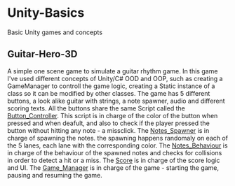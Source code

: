 # Unity-Basics
Basic Unity games and concepts

## Guitar-Hero-3D
A simple one scene game to simulate a guitar rhythm game.
In this game I've used different concepts of Unity/C# OOD and OOP, such as creating a GameManager to controll the game logic, creating a Static instance of a class so it can be modified by other classes.
The game has 5 different buttons, a look alike guitar with strings, a note spawner, audio and different scoring texts.
All the buttons share the same Script called the [Button_Controller](Guitar_Hero_3D/Assets/Scripts/Button_Controller.cs).
This script is in charge of the color of the button when pressed and when deafult, and also to check if the player pressed the button without hitting any note - a missclick.
The [Notes_Spawner](Guitar_Hero_3D/Assets/Scripts/Notes_Spawner.cs) is in charge of spawning the notes. the spawning happens randomaly on each of the 5 lanes, each lane with the corresponding color.
The [Notes_Behaviour](Guitar_Hero_3D/Assets/Scripts/Notes_Behaviour.cs) is in charge of the behaviour of the spawned notes and checks for collisions in order to detect a hit or a miss.
The [Score](Guitar_Hero_3D/Assets/Scripts/score.cs) is in charge of the score logic and UI. 
The [Game_Manager](Guitar_Hero_3D/Assets/Scripts/Game_Manager.cs) is in charge of the game - starting the game, pausing and resuming the game.
